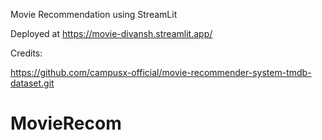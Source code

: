 Movie Recommendation using StreamLit

Deployed at https://movie-divansh.streamlit.app/


Credits:

https://github.com/campusx-official/movie-recommender-system-tmdb-dataset.git
# MovieRecom
